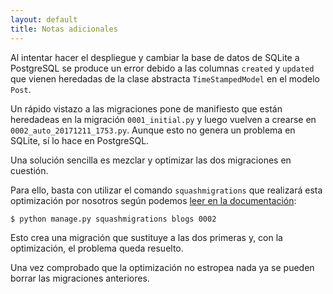 ```yaml
---
layout: default
title: Notas adicionales
---
```


Al intentar hacer el despliegue y cambiar la base de datos de SQLite
a PostgreSQL se produce un error debido a las columnas `created`
y `updated` que vienen heredadas de la clase abstracta `TimeStampedModel`
en el modelo `Post`.

Un rápido vistazo a las migraciones pone de manifiesto que están heredadeas
en la migración `0001_initial.py` y luego vuelven a crearse
en `0002_auto_20171211_1753.py`. Aunque esto no genera un problema en
SQLite, sí lo hace en PostgreSQL.

Una solución sencilla es mezclar y optimizar las dos 
migraciones en cuestión.

Para ello, basta con utilizar el comando `squashmigrations`
que realizará esta optimización por nosotros según podemos
[leer en la documentación](https://docs.djangoproject.com/en/2.0/topics/migrations/#migration-squashing):

```bash
$ python manage.py squashmigrations blogs 0002
```

Esto crea una migración que sustituye a las dos primeras y, con
la optimización, el problema queda resuelto.

Una vez comprobado que la optimización no estropea nada ya se 
pueden borrar las migraciones anteriores.
